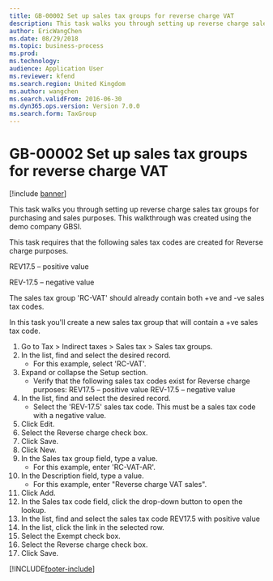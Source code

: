 ```yaml
---
title: GB-00002 Set up sales tax groups for reverse charge VAT
description: This task walks you through setting up reverse charge sales tax groups for purchasing and sales purposes.
author: EricWangChen
ms.date: 08/29/2018
ms.topic: business-process
ms.prod: 
ms.technology: 
audience: Application User
ms.reviewer: kfend
ms.search.region: United Kingdom
ms.author: wangchen
ms.search.validFrom: 2016-06-30
ms.dyn365.ops.version: Version 7.0.0
ms.search.form: TaxGroup
---
```

# GB-00002 Set up sales tax groups for reverse charge VAT

[!include [banner](../../includes/banner.md)]

This task walks you through setting up reverse charge sales tax groups for purchasing and sales purposes. This walkthrough was created using the demo company GBSI.

This task requires that the following sales tax codes are created for Reverse charge purposes.  

REV17.5 – positive value

REV-17.5 – negative value

The sales tax group 'RC-VAT' should already contain both +ve and -ve sales tax codes.

In this task you'll create a new sales tax group that will contain a +ve sales tax code.

1. Go to Tax > Indirect taxes > Sales tax > Sales tax groups.
2. In the list, find and select the desired record.
    * For this example, select 'RC-VAT'.  
3. Expand or collapse the Setup section.
    * Verify that the following sales tax codes exist for Reverse charge purposes:  REV17.5 – positive value  REV-17.5 – negative value    
4. In the list, find and select the desired record.
    * Select the 'REV-17.5' sales tax code. This must be a sales tax code with a negative value.  
5. Click Edit.
6. Select the Reverse charge check box.
7. Click Save.
8. Click New.
9. In the Sales tax group field, type a value.
    * For this example, enter 'RC-VAT-AR'.  
10. In the Description field, type a value.
    * For this example, enter "Reverse charge VAT sales".  
11. Click Add.
12. In the Sales tax code field, click the drop-down button to open the lookup.
13. In the list, find and select the sales tax code REV17.5 with positive value
14. In the list, click the link in the selected row.
15. Select the Exempt check box.
16. Select the Reverse charge check box.
17. Click Save.



[!INCLUDE[footer-include](../../../includes/footer-banner.md)]
